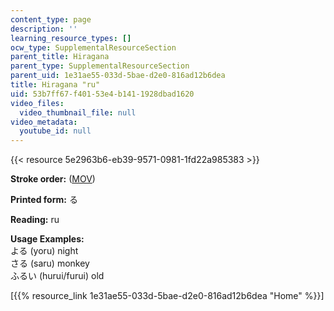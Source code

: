 ```yaml
---
content_type: page
description: ''
learning_resource_types: []
ocw_type: SupplementalResourceSection
parent_title: Hiragana
parent_type: SupplementalResourceSection
parent_uid: 1e31ae55-033d-5bae-d2e0-816ad12b6dea
title: Hiragana "ru"
uid: 53b7ff67-f401-53e4-b141-1928dbad1620
video_files:
  video_thumbnail_file: null
video_metadata:
  youtube_id: null
---
```


{{< resource 5e2963b6-eb39-9571-0981-1fd22a985383 >}}

**Stroke order:** ([MOV](http://www.archive.org/download/MITRES21F.01S10_HIRAGANA_CHARACTERS/0475.mov))

**Printed form:** る

**Reading:** ru

**Usage Examples:**  
よる (yoru) night  
さる (saru) monkey  
ふるい (hurui/furui) old

  
\[{{% resource_link 1e31ae55-033d-5bae-d2e0-816ad12b6dea "Home" %}}\]